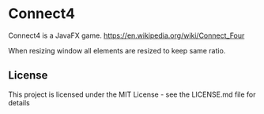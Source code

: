 # Connect4
Connect4 is a JavaFX game. https://en.wikipedia.org/wiki/Connect_Four

When resizing window all elements are resized to keep same ratio.

## License

This project is licensed under the MIT License - see the LICENSE.md file for details

